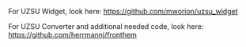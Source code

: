 For UZSU Widget, look here: https://github.com/mworion/uzsu_widget

For UZSU Converter and additional needed code, look here: https://github.com/herrmannj/fronthem

